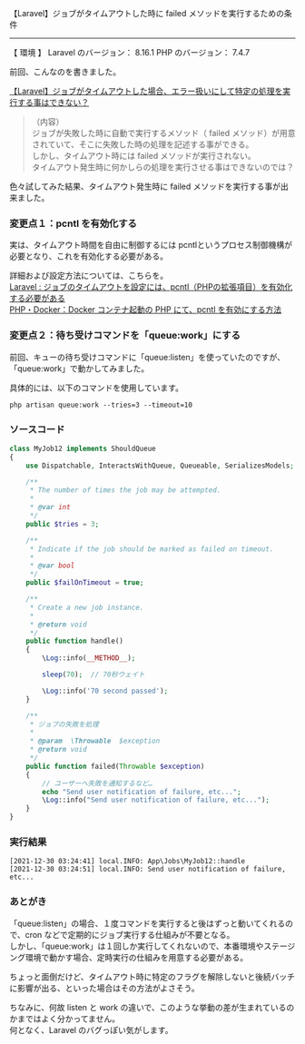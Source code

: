 【Laravel】ジョブがタイムアウトした時に failed メソッドを実行するための条件

________________________________________________________________
【 環境 】
Laravel のバージョン： 8.16.1
PHP のバージョン： 7.4.7


前回、こんなのを書きました。  

[【Laravel】ジョブがタイムアウトした場合、エラー扱いにして特定の処理を実行する事はできない？](https://kaki-note-02.netlify.app/2021/10/12/)  

> （内容）  
> ジョブが失敗した時に自動で実行するメソッド（ failed メソッド）が用意されていて、そこに失敗した時の処理を記述する事ができる。  
> しかし、タイムアウト時には failed メソッドが実行されない。  
> タイムアウト発生時に何かしらの処理を実行させる事はできないのでは？

色々試してみた結果、タイムアウト発生時に failed メソッドを実行する事が出来ました。  


### 変更点１：pcntl を有効化する
実は、タイムアウト時間を自由に制御するには pcntlというプロセス制御機構が必要となり、これを有効化する必要がある。  

詳細および設定方法については、こちらを。  
[Laravel : ジョブのタイムアウトを設定には、pcntl（PHPの拡張項目）を有効化する必要がある](https://www.kakistamp.com/entry/2021/12/29/163656)  
[PHP・Docker：Docker コンテナ起動の PHP にて、pcntl を有効にする方法](https://www.kakistamp.com/entry/2021/12/28/125832)


### 変更点２：待ち受けコマンドを「queue:work」にする
前回、キューの待ち受けコマンドに「queue:listen」を使っていたのですが、「queue:work」で動かしてみました。  

具体的には、以下のコマンドを使用しています。  

```
php artisan queue:work --tries=3 --timeout=10
```

### ソースコード
```php
class MyJob12 implements ShouldQueue
{
    use Dispatchable, InteractsWithQueue, Queueable, SerializesModels;

    /**
     * The number of times the job may be attempted.
     *
     * @var int
     */
    public $tries = 3;

    /**
     * Indicate if the job should be marked as failed on timeout.
     *
     * @var bool
     */
    public $failOnTimeout = true;

    /**
     * Create a new job instance.
     *
     * @return void
     */
    public function handle()
    {
        \Log::info(__METHOD__);

        sleep(70);  // 70秒ウェイト

        \Log::info('70 second passed');
    }

    /**
     * ジョブの失敗を処理
     *
     * @param  \Throwable  $exception
     * @return void
     */
    public function failed(Throwable $exception)
    {
        // ユーザーへ失敗を通知するなど…
        echo "Send user notification of failure, etc...";
        \Log::info("Send user notification of failure, etc...");
    }
}
```

### 実行結果
```log
[2021-12-30 03:24:41] local.INFO: App\Jobs\MyJob12::handle  
[2021-12-30 03:24:51] local.INFO: Send user notification of failure, etc...  
```

### あとがき
「queue:listen」の場合、１度コマンドを実行すると後はずっと動いてくれるので、cron などで定期的にジョブ実行する仕組みが不要となる。  
しかし、「queue:work」は１回しか実行してくれないので、本番環境やステージング環境で動かす場合、定時実行の仕組みを用意する必要がある。  

ちょっと面倒だけど、タイムアウト時に特定のフラグを解除しないと後続バッチに影響が出る、といった場合はその方法がよさそう。  

ちなみに、何故 listen と work の違いで、このような挙動の差が生まれているのかまではよく分かってません。  
何となく、Laravel のバグっぽい気がします。  



